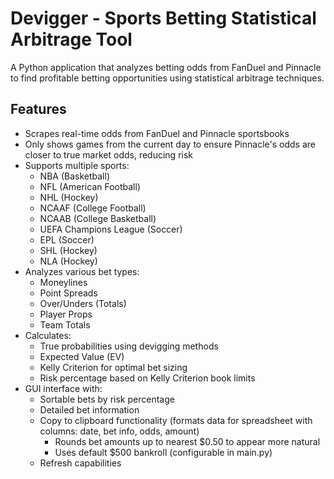 # Devigger - Sports Betting Statistical Arbitrage Tool

A Python application that analyzes betting odds from FanDuel and Pinnacle to find profitable betting opportunities using statistical arbitrage techniques.

## Features

- Scrapes real-time odds from FanDuel and Pinnacle sportsbooks
- Only shows games from the current day to ensure Pinnacle's odds are closer to true market odds, reducing risk
- Supports multiple sports:
  - NBA (Basketball)
  - NFL (American Football)
  - NHL (Hockey)
  - NCAAF (College Football)
  - NCAAB (College Basketball) 
  - UEFA Champions League (Soccer)
  - EPL (Soccer)
  - SHL (Hockey)
  - NLA (Hockey)
- Analyzes various bet types:
  - Moneylines
  - Point Spreads
  - Over/Unders (Totals)
  - Player Props
  - Team Totals
- Calculates:
  - True probabilities using devigging methods
  - Expected Value (EV)
  - Kelly Criterion for optimal bet sizing
  - Risk percentage based on Kelly Criterion book limits
- GUI interface with:
  - Sortable bets by risk percentage
  - Detailed bet information
  - Copy to clipboard functionality (formats data for spreadsheet with columns: date, bet info, odds, amount)
    - Rounds bet amounts up to nearest $0.50 to appear more natural
    - Uses default $500 bankroll (configurable in main.py)
  - Refresh capabilities
